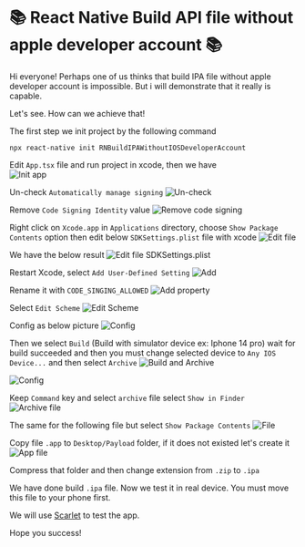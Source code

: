 # 📚 React Native Build API file without apple developer account 📚

Hi everyone! Perhaps one of us thinks that build IPA file without apple developer account is impossible. But i will demonstrate that it really is capable.

Let's see. How can we achieve that!

The first step we init project by the following command

```
npx react-native init RNBuildIPAWithoutIOSDeveloperAccount
```

Edit `App.tsx` file and run project in xcode, then we have\
![Init app](https://github.com/zay1x/React-Native/assets/32409681/b917e878-7bb7-45f0-bb08-558d18e0af35 'Init app')

Un-check `Automatically manage signing`
![Un-check](https://github.com/zay1x/React-Native/assets/32409681/e6ca8784-e94c-45b7-86f0-026f3de8cc63 'Un-check')

Remove `Code Signing Identity` value
![Remove code signing](https://github.com/zay1x/React-Native/assets/32409681/de80fd38-c8b5-4843-9625-5b007cf303cd 'Remove code signing')

Right click on `Xcode.app` in `Applications` directory, choose `Show Package Contents` option then edit below `SDKSettings.plist` file with xcode
![Edit file](https://github.com/zay1x/React-Native/assets/32409681/4881cd7b-67c5-4576-ac00-afac2c6e9cf1 'Edit file')

We have the below result
![Edit file SDKSettings.plist](https://github.com/zay1x/React-Native/assets/32409681/9032e94b-7593-48c8-8d0d-d81f8d4effee 'Edit file SDKSettings.plist')

Restart Xcode, select `Add User-Defined Setting`
![Add](https://github.com/zay1x/React-Native/assets/32409681/199a9b73-6fd9-496c-8c1b-321e6f5f7fec 'Add')

Rename it with `CODE_SINGING_ALLOWED`
![Add property](https://github.com/zay1x/React-Native/assets/32409681/ba140c61-dbcb-46f9-9ee1-c0ed0692092e 'Add property')

Select `Edit Scheme`
![Edit Scheme](https://github.com/zay1x/React-Native/assets/32409681/a7fa7d16-910d-498d-9142-03cd23f21f9a 'Edit Scheme')

Config as below picture
![Config](https://github.com/zay1x/React-Native/assets/32409681/e17b34a0-2202-41c5-9714-dea72deadae6 'Config')

Then we select `Build` (Build with simulator device ex: Iphone 14 pro) wait for build succeeded and then you must change selected device to `Any IOS Device...` and then select `Archive`
![Build and Archive](https://github.com/zay1x/React-Native/assets/32409681/4e6f8528-8e3b-4e0c-9ef3-59ca9077512b 'Build and Archive')

![Config](https://github.com/zay1x/React-Native/assets/32409681/8b3235ff-1f66-498f-8e8b-21f7e60e708a 'Config')

Keep `Command` key and select `archive` file select `Show in Finder`
![Archive file](https://github.com/zay1x/React-Native/assets/32409681/05a69d96-3a78-4f36-9497-dc43f2b4d481 'Archive file')

The same for the following file but select `Show Package Contents`
![File](https://github.com/zay1x/React-Native/assets/32409681/d23a78d5-3033-47ef-9347-cd5abaa8e17e 'File')

Copy file `.app` to `Desktop/Payload` folder, if it does not existed let's create it
![App file](https://github.com/zay1x/React-Native/assets/32409681/ca72cc4b-2f37-46cc-ae17-dcdaf04d4fe0 'App file')

Compress that folder and then change extension from `.zip` to `.ipa`

We have done build `.ipa` file. Now we test it in real device. You must move this file to your phone first.

We will use [Scarlet](https://usescarlet.com/) to test the app.

Hope you success!
